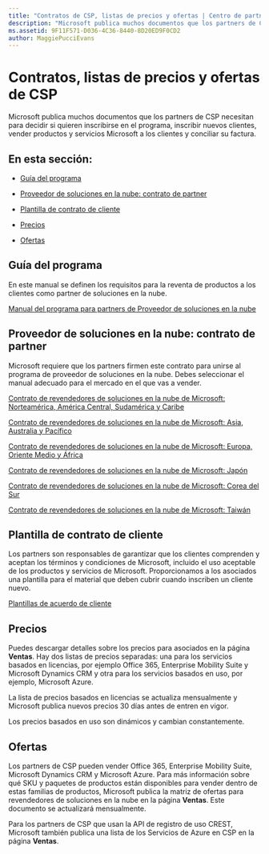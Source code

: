 ```yaml
---
title: "Contratos de CSP, listas de precios y ofertas | Centro de partners"
description: "Microsoft publica muchos documentos que los partners de CSP necesitan para decidir si quieren inscribirse en el programa, inscribir nuevos clientes, vender productos y servicios Microsoft a los clientes y conciliar su factura."
ms.assetid: 9F11F571-D036-4C36-8440-8D20ED9F0CD2
author: MaggiePucciEvans
---
```


# Contratos, listas de precios y ofertas de CSP


Microsoft publica muchos documentos que los partners de CSP necesitan para decidir si quieren inscribirse en el programa, inscribir nuevos clientes, vender productos y servicios Microsoft a los clientes y conciliar su factura.

## En esta sección:


-   [Guía del programa](#programguide)

-   [Proveedor de soluciones en la nube: contrato de partner](#partneragreement)

-   [Plantilla de contrato de cliente](#customeragreementtemplate)

-   [Precios](#pricing)

-   [Ofertas](#offers)

## <a href="" id="programguide"></a>Guía del programa


En este manual se definen los requisitos para la reventa de productos a los clientes como partner de soluciones en la nube.

[Manual del programa para partners de Proveedor de soluciones en la nube](http://go.microsoft.com/fwlink/p/?LinkId=617100)

## <a href="" id="partneragreement"></a>Proveedor de soluciones en la nube: contrato de partner


Microsoft requiere que los partners firmen este contrato para unirse al programa de proveedor de soluciones en la nube. Debes seleccionar el manual adecuado para el mercado en el que vas a vender.

[Contrato de revendedores de soluciones en la nube de Microsoft: Norteamérica, América Central, Sudamérica y Caribe](http://go.microsoft.com/fwlink/p/?LinkId=617094)

[Contrato de revendedores de soluciones en la nube de Microsoft: Asia, Australia y Pacífico](http://go.microsoft.com/fwlink/p/?LinkId=617095)

[Contrato de revendedores de soluciones en la nube de Microsoft: Europa, Oriente Medio y África](http://go.microsoft.com/fwlink/p/?LinkId=617096)

[Contrato de revendedores de soluciones en la nube de Microsoft: Japón](http://go.microsoft.com/fwlink/p/?LinkId=617097)

[Contrato de revendedores de soluciones en la nube de Microsoft: Corea del Sur](http://go.microsoft.com/fwlink/p/?LinkId=617098)

[Contrato de revendedores de soluciones en la nube de Microsoft: Taiwán](http://go.microsoft.com/fwlink/p/?LinkId=617099)

## <a href="" id="customeragreementtemplate"></a>Plantilla de contrato de cliente


Los partners son responsables de garantizar que los clientes comprenden y aceptan los términos y condiciones de Microsoft, incluido el uso aceptable de los productos y servicios de Microsoft. Proporcionamos a los asociados una plantilla para el material que deben cubrir cuando inscriben un cliente nuevo.

[Plantillas de acuerdo de cliente](agreements.md)

## Precios


Puedes descargar detalles sobre los precios para asociados en la página **Ventas**. Hay dos listas de precios separadas: una para los servicios basados en licencias, por ejemplo Office 365, Enterprise Mobility Suite y Microsoft Dynamics CRM y otra para los servicios basados en uso, por ejemplo, Microsoft Azure.

La lista de precios basados en licencias se actualiza mensualmente y Microsoft publica nuevos precios 30 días antes de entren en vigor.

Los precios basados en uso son dinámicos y cambian constantemente.

## Ofertas


Los partners de CSP pueden vender Office 365, Enterprise Mobility Suite, Microsoft Dynamics CRM y Microsoft Azure. Para más información sobre qué SKU y paquetes de productos están disponibles para vender dentro de estas familias de productos, Microsoft publica la matriz de ofertas para revendedores de soluciones en la nube en la página **Ventas**. Este documento se actualizará mensualmente.

Para los partners de CSP que usan la API de registro de uso CREST, Microsoft también publica una lista de los Servicios de Azure en CSP en la página **Ventas**.

 

 





<!--HONumber=Jan17_HO2-->

